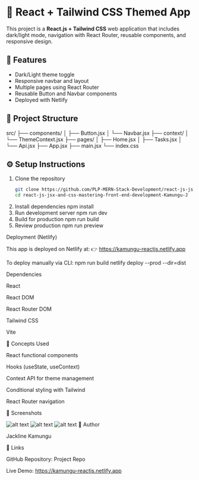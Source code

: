 # 🌙 React + Tailwind CSS Themed App

This project is a **React.js + Tailwind CSS** web application that includes dark/light mode, navigation with React Router, reusable components, and responsive design.  

## 🚀 Features
- Dark/Light theme toggle  
- Responsive navbar and layout  
- Multiple pages using React Router  
- Reusable Button and Navbar components  
- Deployed with Netlify  

## 🧩 Project Structure
src/
├── components/
│ ├── Button.jsx
│ └── Navbar.jsx
├── context/
│ └── ThemeContext.jsx
├── pages/
│ ├── Home.jsx
│ ├── Tasks.jsx
│ └── Api.jsx
├── App.jsx
├── main.jsx
└── index.css


## ⚙️ Setup Instructions

1. Clone the repository  
   ```bash
   git clone https://github.com/PLP-MERN-Stack-Development/react-js-jsx-and-css-mastering-front-end-development-Kamungu-J.git
   cd react-js-jsx-and-css-mastering-front-end-development-Kamungu-J

2. Install dependencies
npm install
3. Run development server
npm run dev
4. Build for production
npm run build
5. Review production 
npm run preview

Deployment (Netlify)

This app is deployed on Netlify at:
👉 https://kamungu-reactjs.netlify.app

To deploy manually via CLI:
npm run build
netlify deploy --prod --dir=dist

Dependencies

React

React DOM

React Router DOM

Tailwind CSS

Vite

🧠 Concepts Used

React functional components

Hooks (useState, useContext)

Context API for theme management

Conditional styling with Tailwind

React Router navigation

📸 Screenshots

![alt text](<Screenshot 2025-10-24 160556.png>) ![alt text](<Screenshot 2025-10-24 160616.png>) ![alt text](<Screenshot 2025-10-24 162046.png>)
🏁 Author

Jackline Kamungu

🔗 Links

GitHub Repository: Project Repo

Live Demo: https://kamungu-reactjs.netlify.app